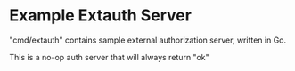 # Example Extauth Server
"cmd/extauth" contains sample external authorization server, written in Go. 

This is a no-op auth server that will always return "ok"
